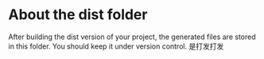 # About the dist folder
After building the dist version of your project, the generated files are stored in this folder. You should keep it under version control.
是打发打发
